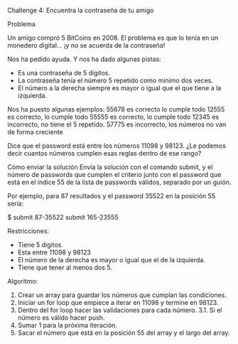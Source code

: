 Challenge 4: Encuentra la contraseña de tu amigo

Problema

Un amigo compró 5 BitCoins en 2008. El problema es que lo tenía en un monedero digital... ¡y no se acuerda de la contraseña!

Nos ha pedido ayuda. Y nos ha dado algunas pistas:

- Es una contraseña de 5 dígitos.
- La contraseña tenía el número 5 repetido como mínimo dos veces.
- El número a la derecha siempre es mayor o igual que el que tiene a la izquierda.

Nos ha puesto algunas ejemplos:
55678 es correcto lo cumple todo
12555 es correcto, lo cumple todo
55555 es correcto, lo cumple todo
12345 es incorrecto, no tiene el 5 repetido.
57775 es incorrecto, los números no van de forma creciente

Dice que el password está entre los números 11098 y 98123. ¿Le podemos decir cuantos números cumplen esas reglas dentro de ese rango?

Cómo enviar la solución
Envía la solución con el comando submit, y el número de passwords que cumplen el criterio junto con el password que está en el índice 55 de la lista de passwords válidos, separado por un guión.

Por ejemplo, para 87 resultados y el password 35522 en la posición 55 sería:

$ submit 87-35522
submit 165-23555

Restricciones:
- Tiene 5 digitos.
- Esta entre 11098 y 98123
- El número de la derecha es mayor o igual que el de la izquierda.
- Tiene que tener al menos dos 5.

Algoritmo:
1. Crear un array para guardar los números que cumplan las condiciones.
2. Iniciar un for loop que empiece a iterar en 11098 y termine en 98123.
3. Dentro del for loop hacer las validaciones para cada número.
  3.1. Si el número es válido hacer push.
4. Sumar 1 para la próxima iteración.
5. Sacar el número que está en la posición 55 del array y el largo del array.
